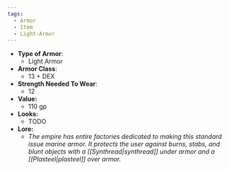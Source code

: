 ```yaml
---
tags:
  - Armor
  - Item
  - Light-Armor
---
```

* __Type of Armor__:
	* Light Armor
* __Armor Class__:
	* 13 + DEX
* __Strength Needed To Wear__:
	* 12
* **Value:**
	* 110 gp
* **Looks:**
	* TODO
* **Lore:**
	* *The empire has entire factories dedicated to making this standard issue marine armor. It protects the user against burns, stabs, and blunt objects with a [[Synthread|synthread]] under armor and a [[Plasteel|plasteel]] over armor.*



